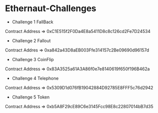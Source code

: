 # Ethernaut-Challenges

- Challenge 1 FallBack

Contract Address => 0xC1E515f2F0Da4E8a5411D8c8c126cd2Fe7D24534

- Challenge 2 Fallout

Contract Addres => 0xa842a43D8aEB003Ffe314157c2Be09690d96157d

- Challenge 3 CoinFlip

Contract Address => 0x83A3525a61A3A86f0e7e8140619f650f196B462a

- Challenge 4 Telephone

Contract Address => 0x5309D1d076fB19042884D92785E8FFF5c76d2942

- Challenge 5 Token

Contract Address => 0xb5A8F29cE89C6e3145Fcc98E8c22807014bB7d35